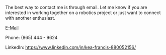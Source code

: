 <p>The best way to contact me is through email. Let me know if you are interested in working together 
  on a robotics project or just want to connect with another enthusiast.<p>

[E-Mail](keamfrancis96@gmail.com)

Phone: (865) 444 - 9624

LinkedIn: https://www.linkedin.com/in/kea-francis-880052156/

